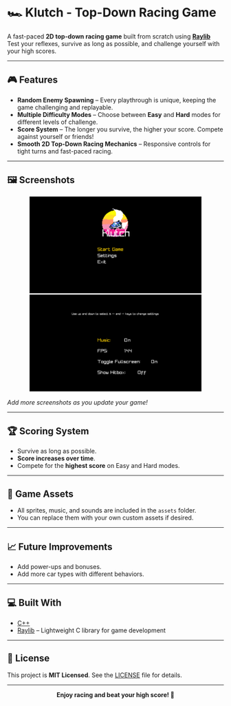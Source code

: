# 🏎️ Klutch - Top-Down Racing Game

A fast-paced **2D top-down racing game** built from scratch using **[Raylib](https://www.raylib.com/)** Test your reflexes, survive as long as possible, and challenge yourself with your high scores.  

---

## 🎮 Features

- **Random Enemy Spawning** – Every playthrough is unique, keeping the game challenging and replayable.  
- **Multiple Difficulty Modes** – Choose between **Easy** and **Hard** modes for different levels of challenge.  
- **Score System** – The longer you survive, the higher your score. Compete against yourself or friends!  
- **Smooth 2D Top-Down Racing Mechanics** – Responsive controls for tight turns and fast-paced racing.  

---

## 🖼️ Screenshots

<div align="center">
  <img src="screenshots/screenshot1.png" alt="Gameplay Screenshot 1" width="400"/>
  <img src="screenshots/screenshot2.png" alt="Gameplay Screenshot 2" width="400"/>
</div>

_Add more screenshots as you update your game!_  

---

## 🏆 Scoring System

- Survive as long as possible.  
- **Score increases over time**.  
- Compete for the **highest score** on Easy and Hard modes.  

---

## 🎨 Game Assets

- All sprites, music, and sounds are included in the `assets` folder.  
- You can replace them with your own custom assets if desired.  

---

## 📈 Future Improvements

- Add power-ups and bonuses.  
- Add more car types with different behaviors.  

---

## 💻 Built With

- [C++](https://isocpp.org/)  
- [Raylib](https://www.raylib.com/) – Lightweight C library for game development  

---

## 📄 License

This project is **MIT Licensed**. See the [LICENSE](LICENSE) file for details.  

---

<div align="center">
  <strong>Enjoy racing and beat your high score! 🏁</strong>
</div>
